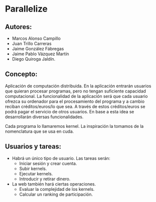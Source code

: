 # Parallelize 
## Autores:
- Marcos Alonso Campillo
- Juan Trillo Carreras
- Jaime González Fábregas
- Jaime Pablo Vázquez Martín
- Diego Quiroga Jaldín.
## Concepto:
Aplicación de computación distribuida. En la aplicación entrarán usuarios que quieran procesar programas, pero no tengan suficiente capacidad computacional. La funcionalidad de la aplicación será que cada usuario ofrezca su ordenador para el procesamiento del programa y a cambio reciban créditos/euros/lo que sea. A través de estos créditos/euros se podrá pagar el servicio de otros usuarios. En base a esta idea se desarrollarán diversas funcionalidades.

Cada programa lo llamaremos kernel. La inspiración la tomamos de la nomenclatura que se usa en cuda.

## Usuarios y tareas:

- Habrá un único tipo de usuario. Las tareas serán:
  - Iniciar sesión y crear cuenta.
  - Subir kernels.
  - Ejecutar kernels.
  - Introducir y retirar dinero.
- La web también hará ciertas operaciones.
  - Evaluar la complejidad de los kernels.
  - Calcular un ranking de participación.
